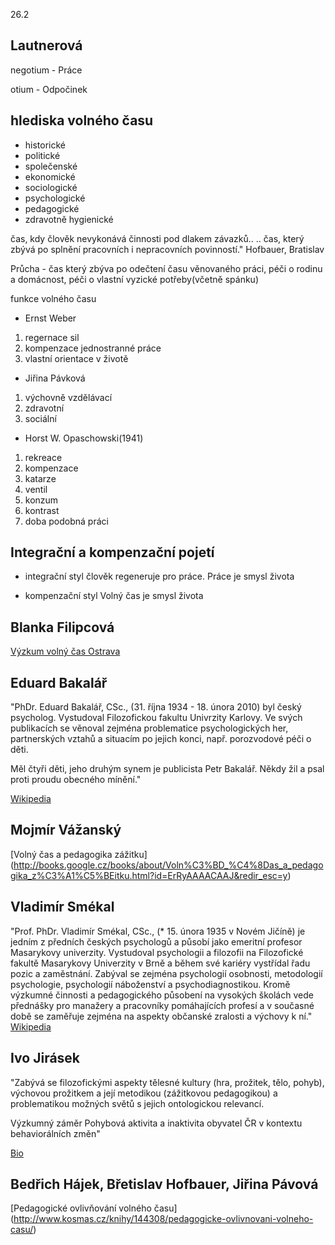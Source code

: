 26.2

Lautnerová
-----

negotium - Práce

otium - Odpočinek

hlediska volného času
-----
- historické
- politické
- společenské
- ekonomické
- sociologické
- psychologické
- pedagogické
- zdravotně hygienické

čas, kdy člověk nevykonává činnosti pod dlakem závazků.. .. čas, který zbývá po splnění pracovních i nepracovních povinností." Hofbauer, Bratislav

Průcha - čas který zbýva po odečtení času věnovaného práci, péči o rodinu a domácnost, péči o vlastní vyzické potřeby(včetně spánku)

funkce volného času
 - Ernst Weber
  1. regernace sil
  2. kompenzace jednostranné práce
  3. vlastní orientace v životě

 - Jiřina Pávková
  1. výchovně vzdělávací
  2. zdravotní
  3. sociální
 - Horst W. Opaschowski(1941)
  1. rekreace
  2. kompenzace
  3. katarze
  4. ventil
  5. konzum
  6. kontrast
  7. doba podobná práci


Integrační a kompenzační pojetí
----------
- integrační styl
  člověk regeneruje pro práce. Práce je smysl života

- kompenzační styl
   Volný čas je smysl života

Blanka Filipcová
----
 [Výzkum volný čas Ostrava](http://books.google.cz/books/about/V%C3%BDzkum_voln%C3%BD_%C4%8Das_Ostrava.html?id=KFBpygAACAAJ&redir_esc=y)

Eduard Bakalář
-----
 "PhDr. Eduard Bakalář, CSc., (31. října 1934 - 18. února 2010) byl český psycholog. Vystudoval Filozofickou fakultu Univrzity Karlovy. Ve svých publikacích se věnoval zejména problematice psychologických her, partnerských vztahů a situacím po jejich konci, např. porozvodové péči o děti.

 Měl čtyři děti, jeho druhým synem je publicista Petr Bakalář. Někdy žil a psal proti proudu obecného mínění."

 [Wikipedia](http://cs.wikipedia.org/wiki/Eduard_Bakal%C3%A1%C5%99)

Mojmír Vážanský
---
 [Volný čas a pedagogika zážitku]
 (http://books.google.cz/books/about/Voln%C3%BD_%C4%8Das_a_pedagogika_z%C3%A1%C5%BEitku.html?id=ErRyAAAACAAJ&redir_esc=y)

Vladimír Smékal
------------
 "Prof. PhDr. Vladimír Smékal, CSc., (* 15. února 1935 v Novém Jičíně) je jedním z předních českých psychologů a působí jako emeritní profesor Masarykovy univerzity. Vystudoval psychologii a filozofii na Filozofické fakultě Masarykovy Univerzity v Brně a během své kariéry vystřídal řadu pozic a zaměstnání. Zabýval se zejména psychologií osobnosti, metodologií psychologie, psychologií náboženství a psychodiagnostikou. Kromě výzkumné činnosti a pedagogického působení na vysokých školách vede přednášky pro manažery a pracovníky pomáhajících profesí a v současné době se zaměřuje zejména na aspekty občanské zralosti a výchovy k ní."
 [Wikipedia](http://cs.wikipedia.org/wiki/Vladim%C3%ADr_Sm%C3%A9kal)

Ivo Jirásek
---------
 "Zabývá se filozofickými aspekty tělesné kultury (hra, prožitek, tělo, pohyb), výchovou prožitkem a její metodikou (zážitkovou pedagogikou) a problematikou možných světů s jejich ontologickou relevancí.

 Výzkumný záměr Pohybová aktivita a inaktivita obyvatel ČR v kontextu behaviorálních změn"

 [Bio](http://ftk.upol.cz/menu/struktura-ftk/katedry-a-institut/katedra-spolecenskych-ved-v-kinantropologii/clenove-katedry/prof-phdr-ivo-jirasek-phd/)

Bedřich Hájek, Břetislav Hofbauer, Jiřina Pávová
-------------
 [Pedagogické ovlivňování volného času]
 (http://www.kosmas.cz/knihy/144308/pedagogicke-ovlivnovani-volneho-casu/)
